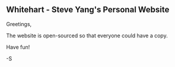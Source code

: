Whitehart - Steve Yang's Personal Website
-----------------------------------------

Greetings,

The website is open-sourced so that everyone could have a copy.

Have fun!

-S
